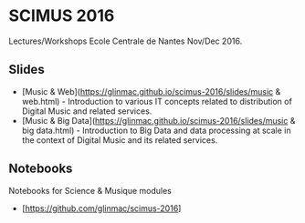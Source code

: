SCIMUS 2016
===========

Lectures/Workshops Ecole Centrale de Nantes Nov/Dec 2016.


Slides
------

 * [Music & Web](https://glinmac.github.io/scimus-2016/slides/music & web.html) - Introduction to various IT concepts related to distribution of Digital Music and 
   related services.
 * [Music & Big Data](https://glinmac.github.io/scimus-2016/slides/music & big data.html) - Introduction to Big Data and data processing at scale in the context of 
   Digital Music and its related services. 

Notebooks
---------

Notebooks for Science & Musique modules

 * [https://github.com/glinmac/scimus-2016]